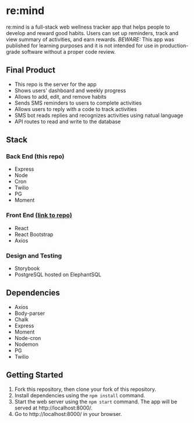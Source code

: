 # re:mind

re:mind is a full-stack web wellness tracker app that helps people to develop and reward good habits. Users can set up reminders, track and view summary of activities, and earn rewards. _BEWARE:_ This app was published for learning purposes and it is not intended for use in production-grade software without a proper code review.

## Final Product

- This repo is the server for the app
- Shows users' dashboard and weekly progress
- Allows to add, edit, and remove habits
- Sends SMS reminders to users to complete activities
- Allows users to reply with a code to track activities
- SMS bot reads replies and recognizes activities using natual language
- API routes to read and write to the database

## Stack

### Back End (this repo)

- Express
- Node
- Cron
- Twilio
- PG
- Moment

### Front End [(link to repo)](https://github.com/bunge12/Re-Mind)

- React
- React Bootstrap
- Axios

### Design and Testing

- Storybook
- PostgreSQL hosted on ElephantSQL

## Dependencies

- Axios
- Body-parser
- Chalk
- Express
- Moment
- Node-cron
- Nodemon
- PG
- Twilio

## Getting Started

1. Fork this repository, then clone your fork of this repository.
2. Install dependencies using the `npm install` command.
3. Start the web server using the `npm start` command. The app will be served at http://localhost:8000/.
4. Go to http://localhost:8000/ in your browser.
